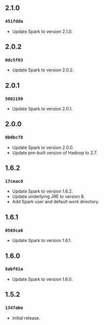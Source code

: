## 2.1.0

### `451fdda`

- Update Spark to version 2.1.0.

## 2.0.2

### `0dc5f03`

- Update Spark to version 2.0.2.

## 2.0.1

### `5002190`

- Update Spark to version 2.0.1.

## 2.0.0

### `0b0bc78`

- Update Spark to version 2.0.0.
- Update pre-built version of Hadoop to 2.7.

## 1.6.2

### `17ceac8`

- Update Spark to version 1.6.2.
- Update underlying JRE to version 8.
- Add Spark user and default work directory.

## 1.6.1

### `0569ca6`

- Update Spark to version 1.6.1.

## 1.6.0

### `8abf61a`

- Update Spark to version 1.6.0.

## 1.5.2

### `1347abe`

- Initial release.
